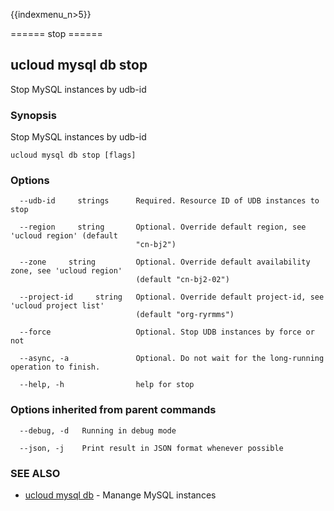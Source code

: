 {{indexmenu_n>5}}

====== stop ======

## ucloud mysql db stop

Stop MySQL instances by udb-id

### Synopsis

Stop MySQL instances by udb-id

```
ucloud mysql db stop [flags]
```

### Options

```
  --udb-id     strings      Required. Resource ID of UDB instances to stop 

  --region     string       Optional. Override default region, see 'ucloud region' (default
                            "cn-bj2") 

  --zone     string         Optional. Override default availability zone, see 'ucloud region'
                            (default "cn-bj2-02") 

  --project-id     string   Optional. Override default project-id, see 'ucloud project list'
                            (default "org-ryrmms") 

  --force                   Optional. Stop UDB instances by force or not 

  --async, -a               Optional. Do not wait for the long-running operation to finish. 

  --help, -h                help for stop 

```

### Options inherited from parent commands

```
  --debug, -d   Running in debug mode 

  --json, -j    Print result in JSON format whenever possible 

```

### SEE ALSO

* [ucloud mysql db](software/cli/cmd/ucloud/mysql/db)	 - Manange MySQL instances

